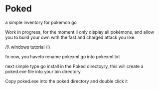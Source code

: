 # Poked
a simple inventory for pokemon go

Work in progress, for the moment il only display all pokémons, and allow you to build your own with the fast and charged attack you like.

/!\ windows tutorial /!\

fo now, you haveto rename pokexml.go into pokexml.txt

next simple type go install in the Poked directoyry, this will create a poked.exe file into your bin directory.

Copy poked.exe into the poked directory and double click it



